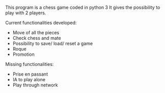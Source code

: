This program is a chess game coded in python 3
It gives the possibility to play with 2 players.

Current functionalities developed:
- Move of all the pieces
- Check chess and mate
- Possibility to save/ load/ reset a game
- Roque
- Promotion

Missing functionalities:
- Prise en passant
- IA to play alone
- Play through network
